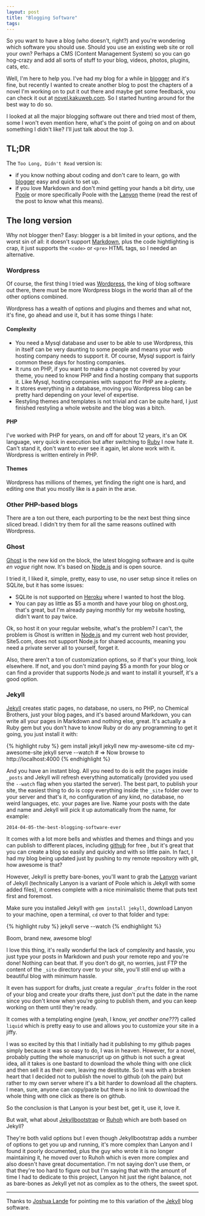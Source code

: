 ```yaml
---
layout: post
title: "Blogging Software"
tags:
---
```


So you want to have a blog (who doesn't, right?) and you're wondering which software you should use. Should you use an existing web site or roll your own? Perhaps a CMS (Content Management System) so you can go hog-crazy and add all sorts of stuff to your blog, videos, photos, plugins, cats, etc.

Well, I'm here to help you. I've had my blog for a while in [blogger](http://blogger.com) and it's fine, but recently I wanted to create another blog to post the chapters of a novel I'm working on to put it out there and maybe get some feedback, you can check it out at [novel.kakuweb.com](http://novel.kakuweb.com). So I started hunting around for the best way to do so.

I looked at all the major blogging software out there and tried most of them, some I won't even mention here, what's the point of going on and on about something I didn't like? I'll just talk about the top 3.

## TL;DR
The `Too Long, Didn't Read` version is:

* if you know nothing about coding and don't care to learn, go with [blogger](blogger.com) easy and quick to set up.
* if you love Markdown and don't mind getting your hands a bit dirty, use [Poole](https://github.com/poole/poole) or more specifically Poole with the [Lanyon](https://github.com/poole/lanyon) theme (read the rest of the post to know what this means).

## The long version
Why not blogger then? Easy: blogger is a bit limited in your options, and the worst sin of all: it doesn't support [Markdown](http://whatismarkdown.com), plus the code hightlighting is crap, it just supports the `<code>` or `<pre>` HTML tags, so I needed an alternative.

### Wordpress
Of course, the first thing I tried was [Wordpress](http://wordpress.org), the king of blog software out there, there must be more Wordpress blogs in the world than all of the other options combined.

Wordpress has a wealth of options and plugins and themes and what not, it's fine, go ahead and use it, but it has some things I hate:

#### Complexity
* You need a Mysql database and user to be able to use Wordpress, this in itself can be very daunting to some people and means your web hosting company needs to support it. Of course, Mysql support is fairly common these days for hosting companies.
* It runs on PHP, if you want to make a change not covered by your theme, you need to know PHP and find a hosting company that supports it. Like Mysql, hosting companies with support for PHP are a-plenty.
* It stores everything in a database, moving you Wordpress blog can be pretty hard depending on your level of expertise.
* Restyling themes and templates is not trivial and can be quite hard, I just finished restyling a whole website and the blog was a bitch.

#### PHP
I've worked with PHP for years, on and off for about 12 years, it's an OK language, very quick in execution but after switching to [Ruby](https://www.ruby-lang.org/en/) I now hate it. Can't stand it, don't want to ever see it again, let alone work with it. Wordpress is written entirely in PHP.

#### Themes
Wordpress has millions of themes, yet finding the right one is hard, and editing one that you mostly like is a pain in the arse.

### Other PHP-based blogs
There are a ton out there, each purporting to be the next best thing since sliced bread. I didn't try them for all the same reasons outlined with Wordpress.

### Ghost
[Ghost](https://ghost.org) is the new kid on the block, the latest blogging software and is quite _en vogue_ right now. It's based on [Node.js](http://nodejs.org) and is open source.

I tried it, I liked it, simple, pretty, easy to use, no user setup since it relies on SQLite, but it has some issues:

* SQLite is not supported on [Heroku](https://www.heroku.com/about) where I wanted to host the blog.
* You can pay as little as $5 a month and have your blog on ghost.org, that's great, but I'm already paying monthly for my website hosting, didn't want to pay twice.

Ok, so host it on your regular website, what's the problem? I can't, the problem is Ghost is written in [Node.js](http://nodejs.org) and my current web host provider, Site5.com, does not support Node.js for shared accounts, meaning you need a private server all to yourself, forget it.

Also, there aren't a ton of customization options, so if that's your thing, look elsewhere. If not, and you don't mind paying $5 a month for your blog or can find a provider that supports Node.js and want to install it yourself, it's a good option.

### Jekyll
[Jekyll](https://www.heroku.com/about) creates static pages, no database, no users, no PHP, no Chemical Brothers, just your blog pages, and it's based around Markdown, you can write all your pages in Markdown and nothing else, great. It's actually a Ruby gem but you don't have to know Ruby or do any programming to get it going, you just install it with:

{% highlight ruby %}
	gem install jekyll
	jekyll new my-awesome-site
	cd my-awesome-site
	jekyll serve --watch
	# => Now browse to http://localhost:4000
{% endhighlight %}

And you have an instant blog. All you need to do is edit the pages inside `_posts` and Jekyll will refresh everything automatically (provided you used the `--watch` flag when you started the server). The best part, to publish your site, the easiest thing to do is copy everything inside the `_site` folder over to your server and that's it, no configuration of any kind, no database, no weird languages, etc. your pages are live. Name your posts with the date and name and Jekyll will pick it up automatically from the name, for example:

    2014-04-05-the-best-blogging-software-ever

It comes with a lot more bells and whistles and themes and things and you can publish to different places, including [github](https://github.com) for free , but it's great that you can create a blog so easily and quickly and with so little pain. In fact, I had my blog being updated just by pushing to my remote repository with git, how awesome is that?

However, Jekyll is pretty bare-bones, you'll want to grab the [Lanyon](https://github.com/poole/lanyon) variant of Jekyll (technically Lanyon is a variant of Poole which is Jekyll with some added files), it comes complete with a nice minimalistic theme that puts text first and foremost.

Make sure you installed Jekyll with `gem install jekyll`, download Lanyon to your machine, open a terminal, `cd` over to that folder and type:

{% highlight ruby %}
	jekyll serve --watch
{% endhighlight %}

Boom, brand new, awesome blog!

I love this thing, it's really wonderful the lack of complexity and hassle, you just type your posts in Markdown and push your remote repo and you're done! Nothing can beat that. If you don't do git, no worries, just FTP the content of the `_site` directory over to your site, you'll still end up with a beautiful blog with minimum hassle.

It even has support for drafts, just create a regular `_drafts` folder in the root of your blog and create your drafts there, just don't put the date in the name since you don't know when you're going to publish them, and you can keep working on them until they're ready.

It comes with a templating engine (yeah, I know, *yet another one???*) called `liquid` which is pretty easy to use and allows you to customize your site in a jiffy.

I was so excited by this that I initially had it publishing to my github pages simply because it was so easy to do, I was in heaven. However, for a novel, probably putting the whole manuscript up on github is not such a great idea, all it takes is one bastard to download the whole thing with one click and then sell it as their own, leaving me destitute. So it was with a broken heart that I decided not to publish the novel to github (oh the pain) but rather to my own server where it's a bit harder to download all the chapters. I mean, sure, anyone can copy/paste but there is no link to download the whole thing with one click as there is on github.

So the conclusion is that Lanyon is your best bet, get it, use it, love it.

But wait, what about [Jekyllbootstrap](http://jekyllbootstrap.com) or [Ruhoh](http://ruhoh.com) which are both based on Jekyll?

They're both valid options but I even though Jekyllbootstrap adds a number of options to get you up and running, it's more complex than Lanyon and I found it poorly documented, plus the guy who wrote it is no longer maintaining it, he moved over to Ruhoh which is even more complex and also doesn't have great documentation. I'm not saying don't use them, or that they're too hard to figure out but I'm saying that with the amount of time I had to dedicate to this project, Lanyon hit just the right balance, not as bare-bones as Jekyll yet not as complex as to the others, the sweet spot.

---

Thanks to [Joshua Lande](http://joshualande.com/jekyll-github-pages-poole/) for pointing me to this variation of the [Jekyll](http://jekyllrb.com) blog software.
